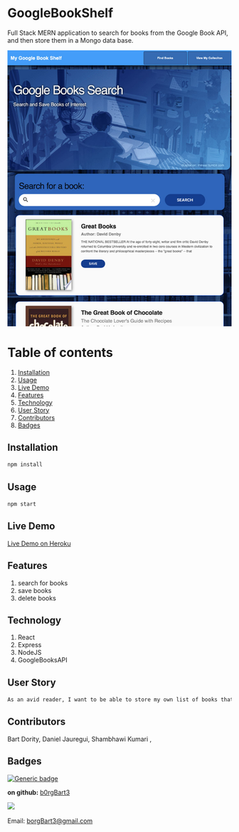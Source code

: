 # GoogleBookShelf
Full Stack MERN application to search for books from the Google Book API, and then store them in a Mongo data base.

![screenshot.jpg](screenshot.jpg)
# Table of contents
1. [Installation](#Installation)
2. [Usage](#Usage)
3. [Live Demo](#Live_Demo)
4. [Features](#Features)
5. [Technology](#Technology)
6. [User Story](#User_Story)
7. [Contributors](#Contributors)
8. [Badges](#Badges)

<a name="Installation"></a>
## Installation
```sh
npm install
```
<a name="Usage"></a>
## Usage
```sh
npm start
```
<a name="Live_Demo"></a>
## Live Demo
<a href="https://shielded-crag-85117.herokuapp.com/">Live Demo on Heroku</a>

<a name="Features"></a>
## Features
1. search for books
2. save books
3. delete books

<a name="Technology"></a>
## Technology
1.  React
1.  Express
2.  NodeJS
3.  GoogleBooksAPI

<a name="User_Story"></a>
## User Story
```sh
As an avid reader, I want to be able to store my own list of books that are available on Google Books, and then be able to easily access them at a later date.
```


<a name="Contributors"></a>
## Contributors
Bart Dority, Daniel Jauregui, Shambhawi Kumari , 
<a name="Badges"></a>
## Badges
 [![Generic badge](https://img.shields.io/badge/made_with-MERN-<COLOR>.svg)](https://shields.io/)



**on github:** <a href='github.com/b0rgBart3'>b0rgBart3</a>

[![](https://github.com/b0rgBart3.png?size=90)](https://github.com/remarkablemark)

Email: borgBart3@gmail.com

